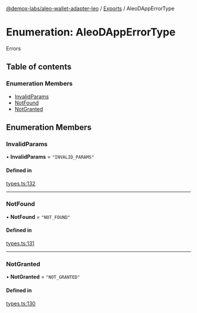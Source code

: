 [@demox-labs/aleo-wallet-adapter-leo](../README.md) / [Exports](../modules.md) / AleoDAppErrorType

# Enumeration: AleoDAppErrorType

Errors

## Table of contents

### Enumeration Members

- [InvalidParams](AleoDAppErrorType.md#invalidparams)
- [NotFound](AleoDAppErrorType.md#notfound)
- [NotGranted](AleoDAppErrorType.md#notgranted)

## Enumeration Members

### InvalidParams

• **InvalidParams** = ``"INVALID_PARAMS"``

#### Defined in

[types.ts:132](https://github.com/demox-labs/aleo-wallet-adapter/blob/77a8a54/packages/wallets/leo/types.ts#L132)

___

### NotFound

• **NotFound** = ``"NOT_FOUND"``

#### Defined in

[types.ts:131](https://github.com/demox-labs/aleo-wallet-adapter/blob/77a8a54/packages/wallets/leo/types.ts#L131)

___

### NotGranted

• **NotGranted** = ``"NOT_GRANTED"``

#### Defined in

[types.ts:130](https://github.com/demox-labs/aleo-wallet-adapter/blob/77a8a54/packages/wallets/leo/types.ts#L130)
